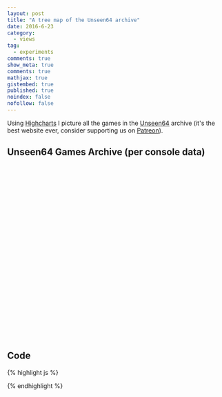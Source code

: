 ```yaml
---
layout: post
title: "A tree map of the Unseen64 archive"
date: 2016-6-23
category: 
  - views
tag:
  - experiments
comments: true
show_meta: true
comments: true
mathjax: true
gistembed: true
published: true
noindex: false
nofollow: false
---
```


Using [Highcharts](http://www.highcharts.com/) I picture all the games in the [Unseen64](https://www.unseen64.net) archive (it's the best website ever, consider supporting us on [Patreon](https://www.patreon.com/unseen64?ty=h)).

<!--more-->

## Unseen64 Games Archive (per console data)

<script src="https://ajax.googleapis.com/ajax/libs/jquery/1.8.2/jquery.min.js">
</script>

<script src="https://code.highcharts.com/highcharts.js">
</script>

<script src="https://code.highcharts.com/modules/exporting.js">
</script>

<div id="container" style="min-width: 310px; height: 400px; margin: 0 auto">
</div>

<script type="text/javascript">

$(function () {

    $('#container').highcharts({

        series: [{
            type: "treemap",
            layoutAlgorithm: 'stripes',
            alternateStartingDirection: true,
            levels: [{
                level: 1,
                layoutAlgorithm: 'sliceAndDice',
                dataLabels: {
                    enabled: true,
                    align: 'left',
                    verticalAlign: 'top',
                    style: {
                        fontSize: '15px',
                        fontWeight: 'bold'
                    }
                }
            }],
            data: [{
                id: 'A',
                name: 'Apples',
                color: "#EC2500"
            }, {
                id: 'B',
                name: 'Bananas',
                color: "#ECE100"
            }, {
                id: 'O',
                name: 'Oranges',
                color: '#EC9800'
            }, {
                name: 'Anne',
                parent: 'A',
                value: 5
            }, {
                name: 'Rick',
                parent: 'A',
                value: 3
            }, {
                name: 'Peter',
                parent: 'A',
                value: 4
            }, {
                name: 'Anne',
                parent: 'B',
                value: 4
            }, {
                name: 'Rick',
                parent: 'B',
                value: 10
            }, {
                name: 'Peter',
                parent: 'B',
                value: 1
            }, {
                name: 'Anne',
                parent: 'O',
                value: 1
            }, {
                name: 'Rick',
                parent: 'O',
                value: 3
            }, {
                name: 'Peter',
                parent: 'O',
                value: 3
            }, {
                name: 'Susanne',
                parent: 'Kiwi',
                value: 2,
                color: '#9EDE00'
            }]
        }],
        title: {
            text: 'Fruit consumption'
        }
    });
});

</script>

## Code

{% highlight js %}

{% endhighlight %}







